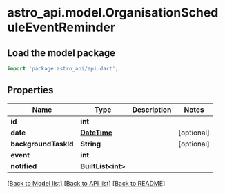 # astro_api.model.OrganisationScheduleEventReminder

## Load the model package
```dart
import 'package:astro_api/api.dart';
```

## Properties
Name | Type | Description | Notes
------------ | ------------- | ------------- | -------------
**id** | **int** |  | 
**date** | [**DateTime**](DateTime.md) |  | [optional] 
**backgroundTaskId** | **String** |  | [optional] 
**event** | **int** |  | 
**notified** | **BuiltList&lt;int&gt;** |  | 

[[Back to Model list]](../README.md#documentation-for-models) [[Back to API list]](../README.md#documentation-for-api-endpoints) [[Back to README]](../README.md)


